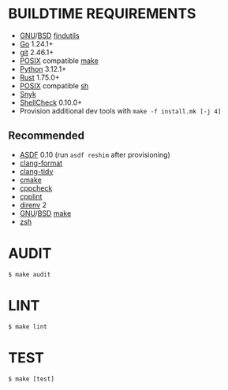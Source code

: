 # BUILDTIME REQUIREMENTS

* [GNU](https://www.gnu.org/)/[BSD](https://en.wikipedia.org/wiki/Berkeley_Software_Distribution) [findutils](https://en.wikipedia.org/wiki/Find_(Unix))
* [Go](https://golang.org/) 1.24.1+
* [git](https://git-scm.com/) 2.46.1+
* [POSIX](https://pubs.opengroup.org/onlinepubs/9799919799/) compatible [make](https://en.wikipedia.org/wiki/Make_(software))
* [Python](https://www.python.org/) 3.12.1+
* [Rust](https://www.rust-lang.org/) 1.75.0+
* [POSIX](https://pubs.opengroup.org/onlinepubs/9799919799/) compatible [sh](https://en.wikipedia.org/wiki/Unix_shell)
* [Snyk](https://snyk.io/)
* [ShellCheck](https://www.shellcheck.net/) 0.10.0+
* Provision additional dev tools with `make -f install.mk [-j 4]`

## Recommended

* [ASDF](https://asdf-vm.com/) 0.10 (run `asdf reshim` after provisioning)
* [clang-format](https://clang.llvm.org/docs/ClangFormat.html)
* [clang-tidy](https://clang.llvm.org/extra/clang-tidy/)
* [cmake](https://cmake.org/)
* [cppcheck](http://cppcheck.sourceforge.net/)
* [cpplint](https://github.com/cpplint/cpplint)
* [direnv](https://direnv.net/) 2
* [GNU](https://www.gnu.org/)/[BSD](https://en.wikipedia.org/wiki/Berkeley_Software_Distribution) [make](https://en.wikipedia.org/wiki/Make_(software))
* [zsh](https://www.zsh.org/)

# AUDIT

```console
$ make audit
```

# LINT

```console
$ make lint
```

# TEST

```console
$ make [test]
```
